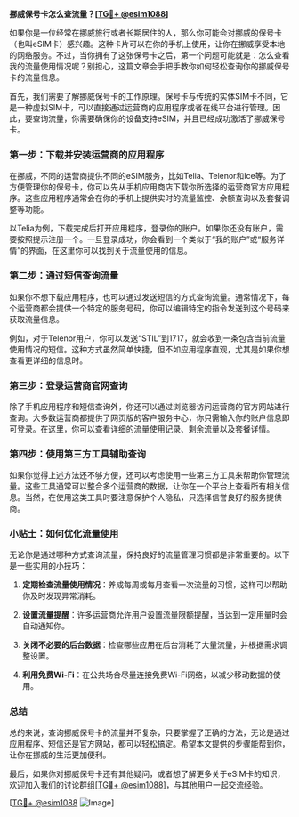 **挪威保号卡怎么查流量？[[TG💪+ @esim1088](https://t.me/s/esim1088)]**

如果你是一位经常在挪威旅行或者长期居住的人，那么你可能会对挪威的保号卡（也叫eSIM卡）感兴趣。这种卡片可以在你的手机上使用，让你在挪威享受本地的网络服务。不过，当你拥有了这张保号卡之后，第一个问题可能就是：怎么查看我的流量使用情况呢？别担心，这篇文章会手把手教你如何轻松查询你的挪威保号卡的流量信息。

首先，我们需要了解挪威保号卡的工作原理。保号卡与传统的实体SIM卡不同，它是一种虚拟SIM卡，可以直接通过运营商的应用程序或者在线平台进行管理。因此，要查询流量，你需要确保你的设备支持eSIM，并且已经成功激活了挪威保号卡。

### **第一步：下载并安装运营商的应用程序**

在挪威，不同的运营商提供不同的eSIM服务，比如Telia、Telenor和Ice等。为了方便管理你的保号卡，你可以先从手机应用商店下载你所选择的运营商官方应用程序。这些应用程序通常会在你的手机上提供实时的流量监控、余额查询以及套餐调整等功能。

以Telia为例，下载完成后打开应用程序，登录你的账户。如果你还没有账户，需要按照提示注册一个。一旦登录成功，你会看到一个类似于“我的账户”或“服务详情”的界面，在这里你可以找到关于流量使用的信息。

### **第二步：通过短信查询流量**

如果你不想下载应用程序，也可以通过发送短信的方式查询流量。通常情况下，每个运营商都会提供一个特定的服务号码，你可以编辑特定的指令发送到这个号码来获取流量信息。

例如，对于Telenor用户，你可以发送“STIL”到1717，就会收到一条包含当前流量使用情况的短信。这种方式虽然简单快捷，但不如应用程序直观，尤其是如果你想查看更详细的信息时。

### **第三步：登录运营商官网查询**

除了手机应用程序和短信查询外，你还可以通过浏览器访问运营商的官方网站进行查询。大多数运营商都提供了网页版的客户服务中心，你只需输入你的账户信息即可登录。在这里，你可以查看详细的流量使用记录、剩余流量以及套餐详情。

### **第四步：使用第三方工具辅助查询**

如果你觉得上述方法还不够方便，还可以考虑使用一些第三方工具来帮助你管理流量。这些工具通常可以整合多个运营商的数据，让你在一个平台上查看所有相关信息。当然，在使用这类工具时要注意保护个人隐私，只选择信誉良好的服务提供商。

### **小贴士：如何优化流量使用**

无论你是通过哪种方式查询流量，保持良好的流量管理习惯都是非常重要的。以下是一些实用的小技巧：

1. **定期检查流量使用情况**：养成每周或每月查看一次流量的习惯，这样可以帮助你及时发现异常消耗。
   
2. **设置流量提醒**：许多运营商允许用户设置流量限额提醒，当达到一定用量时会自动通知你。

3. **关闭不必要的后台数据**：检查哪些应用在后台消耗了大量流量，并根据需求调整设置。

4. **利用免费Wi-Fi**：在公共场合尽量连接免费Wi-Fi网络，以减少移动数据的使用。

### **总结**

总的来说，查询挪威保号卡的流量并不复杂，只要掌握了正确的方法，无论是通过应用程序、短信还是官方网站，都可以轻松搞定。希望本文提供的步骤能帮到你，让你在挪威的生活更加便利。

最后，如果你对挪威保号卡还有其他疑问，或者想了解更多关于eSIM卡的知识，欢迎加入我们的讨论群组[[TG💪+ @esim1088](https://t.me/s/esim1088)]，与其他用户一起交流经验。

[[TG💪+ @esim1088](https://t.me/s/esim1088) ![Image](https://i.postimg.cc/4NQfJmqS/Snipaste-2025-05-13-00-14-12.png)]